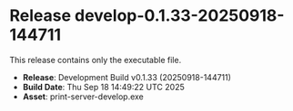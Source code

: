# Release develop-0.1.33-20250918-144711

This release contains only the executable file.

- **Release**: Development Build v0.1.33 (20250918-144711)
- **Build Date**: Thu Sep 18 14:49:22 UTC 2025
- **Asset**: print-server-develop.exe
